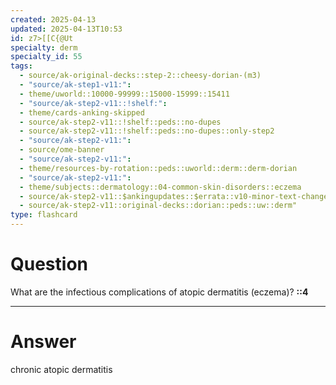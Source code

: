 ```yaml
---
created: 2025-04-13
updated: 2025-04-13T10:53
id: z7>[[C{@Ut
specialty: derm
specialty_id: 55
tags:
  - source/ak-original-decks::step-2::cheesy-dorian-(m3)
  - "source/ak-step1-v11:": 
  - theme/uworld::10000-99999::15000-15999::15411
  - "source/ak-step2-v11::!shelf:": 
  - theme/cards-anking-skipped
  - source/ak-step2-v11::!shelf::peds::no-dupes
  - source/ak-step2-v11::!shelf::peds::no-dupes::only-step2
  - "source/ak-step2-v11:": 
  - source/ome-banner
  - "source/ak-step2-v11:": 
  - theme/resources-by-rotation::peds::uworld::derm::derm-dorian
  - "source/ak-step2-v11:": 
  - theme/subjects::dermatology::04-common-skin-disorders::eczema
  - source/ak-step2-v11::$ankingupdates::$errata::v10-minor-text-changes
  - source/ak-step2-v11::original-decks::dorian::peds::uw::derm"
type: flashcard
---
```


# Question
What are the infectious complications of atopic dermatitis (eczema)?    **::4**

---

# Answer
chronic atopic dermatitis